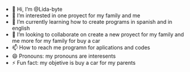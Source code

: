 - 👋 Hi, I’m @Lida-byte
- 👀 I’m interested in one proyect for my family and me
- 🌱 I’m currently learning how to create programs in spanish and in english
- 💞️ I’m looking to collaborate on create a new proyect for my family and me more for my family for buy a car
- 📫 How to reach me programn for aplications and codes 
- 😄 Pronouns: my pronouns are interesents
- ⚡ Fun fact: my objetive is buy a car for my parents

<!---
Lida-byte/Lida-byte is a ✨ special ✨ repository because its `README.md` (this file) appears on your GitHub profile.
You can click the Preview link to take a look at your changes.
--->
